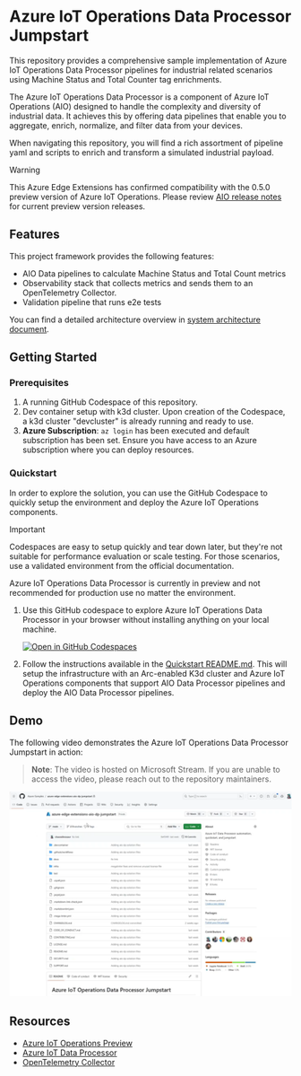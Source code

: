 # Azure IoT Operations Data Processor Jumpstart

This repository provides a comprehensive sample implementation of Azure IoT Operations Data Processor pipelines for industrial related scenarios using Machine Status and Total Counter tag enrichments.

The Azure IoT Operations Data Processor is a component of Azure IoT Operations (AIO) designed to handle the complexity and diversity of industrial data. It achieves this by offering data pipelines that enable you to aggregate, enrich, normalize, and filter data from your devices.

When navigating this repository, you will find a rich assortment of pipeline yaml and scripts to enrich and transform a simulated industrial payload.

> [!WARNING]  
> This Azure Edge Extensions has confirmed compatibility with the 0.5.0 preview version of Azure IoT Operations. Please review
> [AIO release notes](https://github.com/Azure/azure-iot-operations/releases) for current preview version releases.

## Features

This project framework provides the following features:

- AIO Data pipelines to calculate Machine Status and Total Count metrics
- Observability stack that collects metrics and sends them to an OpenTelemetry Collector.
- Validation pipeline that runs e2e tests

You can find a detailed architecture overview in [system architecture document](docs/design/system-architecture.md).

## Getting Started

### Prerequisites

1. A running GitHub Codespace of this repository.
1. Dev container setup with k3d cluster. Upon creation of the Codespace, a k3d cluster "devcluster" is already running and ready to use.
1. **Azure Subscription**: `az login` has been executed and default subscription has been set. Ensure you have access to an Azure subscription where you can deploy resources.

### Quickstart
In order to explore the solution, you can use the GitHub Codespace to quickly setup the environment and deploy the Azure IoT Operations components.

> [!IMPORTANT]
> Codespaces are easy to setup quickly and tear down later, but they're not suitable for performance evaluation or scale testing. For those scenarios, use a validated environment from the official documentation.
>
> Azure IoT Operations Data Processor is currently in preview and not recommended for production use no matter the environment.

1. Use this GitHub codespace to explore Azure IoT Operations Data Processor in your browser without installing anything on your local machine.

   [![Open in GitHub Codespaces](https://github.com/codespaces/badge.svg)](https://codespaces.new/Azure-Samples/azure-edge-extensions-aio-dp-jumpstart?quickstart=1)

1. Follow the instructions available in the [Quickstart README.md](./infra/README.md). This will setup the infrastructure with an Arc-enabled K3d cluster and Azure IoT Operations components that support AIO Data Processor pipelines and deploy the AIO Data Processor pipelines.

## Demo

The following video demonstrates the Azure IoT Operations Data Processor Jumpstart in action:
> **Note**: The video is hosted on Microsoft Stream. If you are unable to access the video, please reach out to the repository maintainers.

[![Azure IoT Operations Data Processor Jumpstart](./docs/assets/intro-thumbnail.png)](https://microsoft-my.sharepoint.com/:v:/p/ehoops/Ec0WVYX2XYtJmG-V_5uE1GEB02c-jn1gi4QT1Bmx_s9Rjw?e=dnnRFp)


## Resources
- [Azure IoT Operations Preview](https://learn.microsoft.com/en-us/azure/iot-operations/)
- [Azure IoT Data Processor](https://learn.microsoft.com/en-us/azure/iot-operations/process-data/overview-data-processor#what-is-azure-iot-data-processor)
- [OpenTelemetry Collector](https://opentelemetry.io/docs/collector/)
